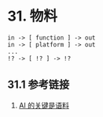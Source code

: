 # 31. 物料

```text
in -> [ function ] -> out
in -> [ platform ] -> out
...
!? -> [ !? ] -> !?
```

## 31.1 参考链接

1. [AI 的关键是语料](https://github.com/ruanyf/weekly/blob/master/docs/issue-299.md)
